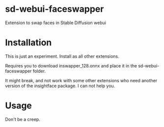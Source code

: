 # sd-webui-faceswapper
Extension to swap faces in Stable Diffusion webui

# Installation
This is just an experiment. Install as all other extensions.

Requires you to download inswapper_128.onnx and place it in the sd-webui-faceswapper folder.

It might break, and not work with some other extensions who need another version of the insightface package. I can not help you.

# Usage
Don't be a creep.
